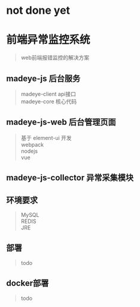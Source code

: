 # not done yet


# 前端异常监控系统
>web前端报错监控的解决方案 


## madeye-js 后台服务  
>madeye-client api接口  
madeye-core 核心代码

## madeye-js-web 后台管理页面
>基于 element-ui 开发  
webpack  
nodejs  
vue

## madeye-js-collector 异常采集模块
 
## 环境要求
>MySQL   
REDIS  
JRE

## 部署
>todo


## docker部署
>todo










